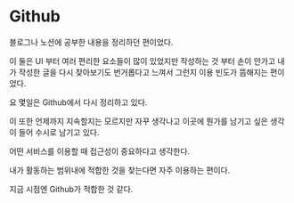 # **Github**

블로그나 노션에 공부한 내용을 정리하던 편이었다.

이 둘은 UI 부터 여러 편리한 요소들이 많이 있었지만 작성하는 것 부터 손이 안가고 내가 작성한 글을 다시 찾아보기도 번거롭다고 느껴서 그런지 이용 빈도가 뜸해지는 편이 었다.

요 몇일은 Github에서 다시 정리하고 있다.

이 또한 언제까지 지속할지는 모르지만 자꾸 생각나고 이곳에 뭔가를 남기고 싶은 생각이 들어 수시로 남기고 있다.

어떤 서비스를 이용할 때 접근성이 중요하다고 생각한다.

내가 활동하는 범위내에 적합한 것을 찾는다면 자주 이용하는 편이다.

지금 시점엔 Github가 적합한 것 같다.
